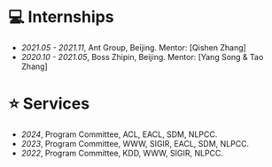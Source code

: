 
<!-- # 📖 Educations
- *2019.06 - 2022.04*, Master, Zhejiang University, Hangzhou.
- *2015.09 - 2019.06*, Undergraduate, Chu Kochen Honors College, Zhejiang Univeristy, Hangzhou.
- *2012.09 - 2015.06*, Luqiao Middle School, Taizhou.
 -->


# 💻 Internships
- *2021.05 - 2021.11*, Ant Group, Beijing. Mentor: [Qishen Zhang]
- *2020.10 - 2021.05*, Boss Zhipin, Beijing. Mentor: [Yang Song & Tao Zhang]


# ⭐ Services
- *2024*, Program Committee, ACL, EACL, SDM, NLPCC.
- *2023*, Program Committee, WWW, SIGIR, EACL, SDM, NLPCC.
- *2022*, Program Committee, KDD, WWW, SIGIR, NLPCC.